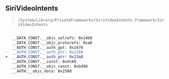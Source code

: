 ## SiriVideoIntents

> `/System/Library/PrivateFrameworks/SiriVideoIntents.framework/SiriVideoIntents`

```diff

   __DATA_CONST.__objc_selrefs: 0x14b0
   __DATA_CONST.__objc_protorefs: 0xa0
   __AUTH_CONST.__auth_got: 0x2470
-  __AUTH_CONST.__auth_ptr: 0x2180
+  __AUTH_CONST.__auth_ptr: 0x23a8
   __AUTH_CONST.__const: 0xdc60
   __AUTH_CONST.__objc_const: 0xbd98
   __AUTH.__objc_data: 0x2580

```
